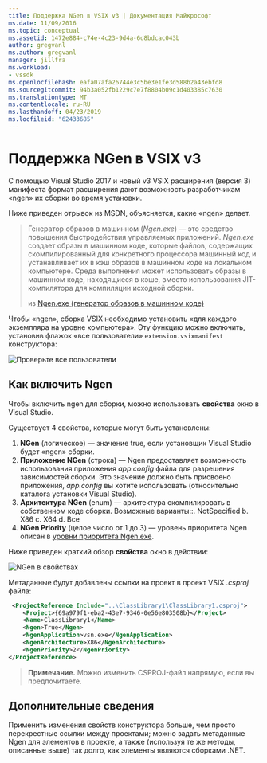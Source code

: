 ```yaml
---
title: Поддержка NGen в VSIX v3 | Документация Майкрософт
ms.date: 11/09/2016
ms.topic: conceptual
ms.assetid: 1472e884-c74e-4c23-9d4a-6d8bdcac043b
author: gregvanl
ms.author: gregvanl
manager: jillfra
ms.workload:
- vssdk
ms.openlocfilehash: eafa07afa26744e3c5be3e1fe3d588b2a43ebfd8
ms.sourcegitcommit: 94b3a052fb1229c7e7f8804b09c1d403385c7630
ms.translationtype: MT
ms.contentlocale: ru-RU
ms.lasthandoff: 04/23/2019
ms.locfileid: "62433685"
---
```

# <a name="ngen-support-in-vsix-v3"></a>Поддержка NGen в VSIX v3

С помощью Visual Studio 2017 и новый v3 VSIX расширения (версия 3) манифеста формат расширения дают возможность разработчикам «ngen» их сборки во время установки.

Ниже приведен отрывок из MSDN, объясняется, какие «ngen» делает.

>Генератор образов в машинном (*Ngen.exe*) — это средство повышения быстродействия управляемых приложений. *Ngen.exe* создает образы в машинном коде, которые файлов, содержащих скомпилированный для конкретного процессора машинный код и устанавливает их в кэш образов в машинном коде на локальном компьютере. Среда выполнения может использовать образы в машинном коде, находящиеся в кэше, вместо использования JIT-компилятора для компиляции исходной сборки.
>
>из [Ngen.exe (генератор образов в машинном коде)](/dotnet/framework/tools/ngen-exe-native-image-generator)

Чтобы «ngen», сборка VSIX необходимо установить «для каждого экземпляра на уровне компьютера». Эту функцию можно включить, установив флажок «все пользователи» `extension.vsixmanifest` конструктора:

![Проверьте все пользователи](media/check-all-users.png)

## <a name="how-to-enable-ngen"></a>Как включить Ngen

Чтобы включить ngen для сборки, можно использовать **свойства** окно в Visual Studio.

Существует 4 свойства, которые могут быть установлены:

1. **NGen** (логическое) — значение true, если установщик Visual Studio будет «ngen» сборки.
2. **Приложение NGen** (строка) — Ngen предоставляет возможность использования приложения *app.config* файла для разрешения зависимостей сборки. Это значение должно быть присвоено приложения, *app.config* вы хотите использовать (относительно каталога установки Visual Studio).
3. **Архитектура NGen** (enum) — архитектура скомпилировать в собственном коде сборки. Возможные варианты::. NotSpecified b. X86 c. X64 d. Все
4. **NGen Priority** (целое число от 1 до 3) — уровень приоритета Ngen описан в [уровни приоритета Ngen.exe](/dotnet/framework/tools/ngen-exe-native-image-generator#priority-levels).

Ниже приведен краткий обзор **свойства** окно в действии:

![NGen в свойствах](media/ngen-in-properties.png)

Метаданные будут добавлены ссылки на проект в проект VSIX *.csproj* файла:

```xml
 <ProjectReference Include="..\ClassLibrary1\ClassLibrary1.csproj">
    <Project>{69a979f1-eba2-43e7-9346-0e56e803508b}</Project>
    <Name>ClassLibrary1</Name>
    <Ngen>True</Ngen>
    <NgenApplication>vsn.exe</NgenApplication>
    <NgenArchitecture>X86</NgenArchitecture>
    <NgenPriority>2</NgenPriority>
</ProjectReference>
 ```

 >**Примечание.** Можно изменить CSPROJ-файл напрямую, если вы предпочитаете.

## <a name="extra-information"></a>Дополнительные сведения

Применить изменения свойств конструктора больше, чем просто перекрестные ссылки между проектами; можно задать метаданные Ngen для элементов в проекте, а также (используя те же методы, описанные выше) так долго, как элементы являются сборками .NET.
